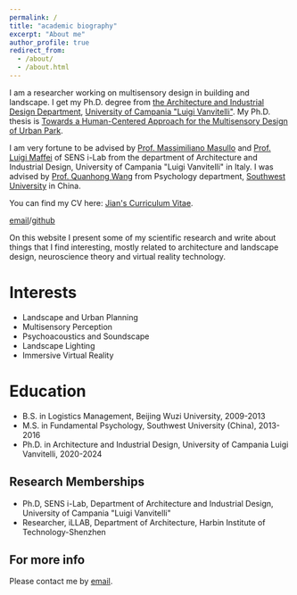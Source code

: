```yaml
---
permalink: /
title: "academic biography"
excerpt: "About me"
author_profile: true
redirect_from: 
  - /about/
  - /about.html
---
```


I am a researcher working on multisensory design in building and landscape. I get my Ph.D. degree from [the Architecture and Industrial Design Department](https://www.architettura.unicampania.it), [University of Campania "Luigi Vanvitelli"](https://www.unicampania.it/). My Ph.D. thesis is [Towards a Human-Centered Approach for the Multisensory Design of Urban Park](../assets/Jian_Li_PhD_Thesis_completed.pdf).

I am very fortune to be advised by [Prof. Massimiliano Masullo](https://www.architettura.unicampania.it/dipartimento/docenti?MATRICOLA=059118) and [Prof. Luigi Maffei](https://www.architettura.unicampania.it/dipartimento/docenti?MATRICOLA=058202) of SENS i-Lab from the department of Architecture and Industrial Design, University of Campania "Luigi Vanvitelli" in Italy. I was advised by [Prof. Quanhong Wang](http://psy.swu.edu.cn/info/1031/2677.htm) from Psychology department, [Southwest University](http://admissions.swu.edu.cn/) in China.

You can find my CV here: [Jian's Curriculum Vitae](../assets/Curriculum_Vitae.pdf).

[email](mailto:jian.li@unicampania.it)/[github](https://github.com/jianli-2089) 

On this website I present some of my scientific research and write about things that I find interesting, mostly related to architecture and landscape design, neuroscience theory and virtual reality technology.

Interests
======
 - Landscape and Urban Planning
 - Multisensory Perception
 - Psychoacoustics and Soundscape
 - Landscape Lighting
 - Immersive Virtual Reality


Education
======
 - B.S. in Logistics Management, Beijing Wuzi University, 2009-2013
 - M.S. in Fundamental Psychology, Southwest University (China), 2013-2016
 - Ph.D. in Architecture and Industrial Design, University of Campania Luigi Vanvitelli, 2020-2024

Research Memberships
------
 - Ph.D, SENS i-Lab, Department of Architecture and Industrial Design, University of Campania "Luigi Vanvitelli"
 - Researcher, iLLAB, Department of Architecture, Harbin Institute of Technology-Shenzhen 

For more info
------
Please contact me by [email](mailto:jian.li@unicampania.it).
